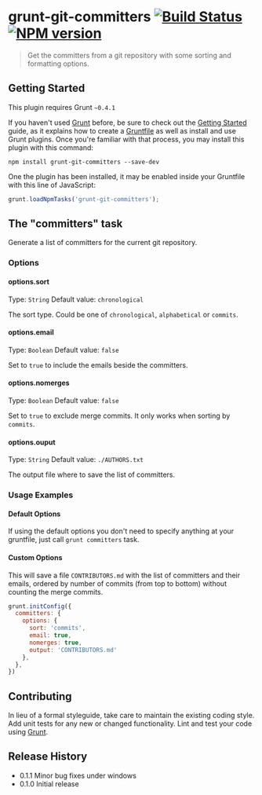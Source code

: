 # grunt-git-committers [![Build Status](https://travis-ci.org/dciccale/grunt-git-committers.png?branch=master)](https://travis-ci.org/dciccale/grunt-git-committers) [![NPM version](https://badge.fury.io/js/grunt-git-committers.png)](http://badge.fury.io/js/grunt-git-committers)

> Get the committers from a git repository with some sorting and formatting options.

## Getting Started
This plugin requires Grunt `~0.4.1`

If you haven't used [Grunt](http://gruntjs.com/) before, be sure to check out the [Getting Started](http://gruntjs.com/getting-started) guide, as it explains how to create a [Gruntfile](http://gruntjs.com/sample-gruntfile) as well as install and use Grunt plugins. Once you're familiar with that process, you may install this plugin with this command:

```shell
npm install grunt-git-committers --save-dev
```

One the plugin has been installed, it may be enabled inside your Gruntfile with this line of JavaScript:

```js
grunt.loadNpmTasks('grunt-git-committers');
```

## The "committers" task

Generate a list of committers for the current git repository.

### Options

#### options.sort
Type: `String`
Default value: `chronological`

The sort type. Could be one of `chronological`, `alphabetical` or `commits`.

#### options.email
Type: `Boolean`
Default value: `false`

Set to `true` to include the emails beside the committers.

#### options.nomerges
Type: `Boolean`
Default value: `false`

Set to `true` to exclude merge commits. It only works when sorting by `commits`.

#### options.ouput
Type: `String`
Default value: `./AUTHORS.txt`

The output file where to save the list of committers.

### Usage Examples

#### Default Options
If using the default options you don't need to specify anything at your gruntfile, just call `grunt committers` task.

#### Custom Options
This will save a file `CONTRIBUTORS.md` with the list of committers and their emails, ordered by number of commits
(from top to bottom) without counting the merge commits.

```js
grunt.initConfig({
  committers: {
    options: {
      sort: 'commits',
      email: true,
      nomerges: true,
      output: 'CONTRIBUTORS.md'
    },
  },
})
```

## Contributing
In lieu of a formal styleguide, take care to maintain the existing coding style. Add unit tests for any new or changed functionality. Lint and test your code using [Grunt](http://gruntjs.com/).

## Release History
- 0.1.1 Minor bug fixes under windows
- 0.1.0 Initial release
